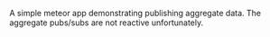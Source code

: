 A simple meteor app demonstrating publishing aggregate data. The aggregate
pubs/subs are not reactive unfortunately.
